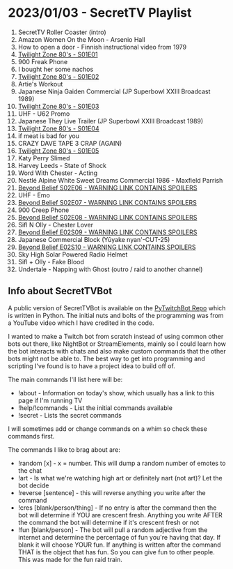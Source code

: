 # 2023/01/03 - SecretTV Playlist

1. SecretTV Roller Coaster (intro)
2. Amazon Women On the Moon - Arsenio Hall 
3. How to open a door - Finnish instructional video from 1979 
4. [Twilight Zone 80's - S01E01](https://en.wikipedia.org/wiki/List_of_The_Twilight_Zone_(1985_TV_series)_episodes#Season_1_(1985%E2%80%9386))
5. 900 Freak Phone 
6. I bought her some nachos
7. [Twilight Zone 80's - S01E02](https://en.wikipedia.org/wiki/List_of_The_Twilight_Zone_(1985_TV_series)_episodes#Season_1_(1985%E2%80%9386))
8. Artie's Workout
9. Japanese Ninja Gaiden Commercial (JP Superbowl XXIII Broadcast 1989)
10. [Twilight Zone 80's - S01E03](https://en.wikipedia.org/wiki/List_of_The_Twilight_Zone_(1985_TV_series)_episodes#Season_1_(1985%E2%80%9386))
11. UHF - U62 Promo
12. Japanese They Live Trailer (JP Superbowl XXIII Broadcast 1989)
13. [Twilight Zone 80's - S01E04](https://en.wikipedia.org/wiki/List_of_The_Twilight_Zone_(1985_TV_series)_episodes#Season_1_(1985%E2%80%9386))
14. if meat is bad for you
15. CRAZY DAVE TAPE 3 CRAP (AGAIN)
16. [Twilight Zone 80's - S01E05](https://en.wikipedia.org/wiki/List_of_The_Twilight_Zone_(1985_TV_series)_episodes#Season_1_(1985%E2%80%9386))
17. Katy Perry Slimed
18. Harvey Leeds - State of Shock
19. Word With Chester - Acting
20. Nestlé Alpine White Sweet Dreams Commercial 1986 - Maxfield Parrish
21. [Beyond Belief S02E06 - WARNING LINK CONTAINS SPOILERS](https://en.wikipedia.org/wiki/Beyond_Belief:_Fact_or_Fiction#Season_2_(1998))
22. UHF - Emo
23. [Beyond Belief S02E07 - WARNING LINK CONTAINS SPOILERS](https://en.wikipedia.org/wiki/Beyond_Belief:_Fact_or_Fiction#Season_2_(1998))
24. 900 Creep Phone
25. [Beyond Belief S02E08 - WARNING LINK CONTAINS SPOILERS](https://en.wikipedia.org/wiki/Beyond_Belief:_Fact_or_Fiction#Season_2_(1998))
26. Sifl N Olly - Chester Lover
27. [Beyond Belief E02S09 - WARNING LINK CONTAINS SPOILERS](https://en.wikipedia.org/wiki/Beyond_Belief:_Fact_or_Fiction#Season_2_(1998))
28. Japanese Commercial Block (Yūyake nyan'-CUT-25)
29. [Beyond Belief E02S10 - WARNING LINK CONTAINS SPOILERS](https://en.wikipedia.org/wiki/Beyond_Belief:_Fact_or_Fiction#Season_2_(1998))
30. Sky High Solar Powered Radio Helmet
31. Sifl + Olly - Fake Blood
32. Undertale - Napping with Ghost (outro / raid to another channel)


## Info about SecretTVBot

A public version of SecretTVBot is available on the [PyTwitchBot Repo](https://github.com/awbored/PyTwitchBot) which is written in Python.  The initial nuts and bolts of the programming was from a YouTube video which I have credited in the code.

I wanted to make a Twitch bot from scratch instead of using common other bots out there, like NightBot or StreamElements, mainly so I could learn how the bot interacts with chats and also make custom commands that the other bots might not be able to.  The best way to get into programming and scripting I've found is to have a project idea to build off of.

The main commands I'll list here will be:

 - !about - Information on today's show, which usually has a link to this page if I'm running TV
 - !help/!commands - List the initial commands available
 - !secret - Lists the secret commands

I will sometimes add or change commands on a whim so check these commands first.

The commands I like to brag about are:

 - !random [x] - x = number.  This will dump a random number of emotes to the chat
 - !art - Is what we're watching high art or definitely nart (not art)?  Let the bot decide
 - !reverse [sentence] - this will reverse anything you write after the command
 - !cres [blank/person/thing] - If no entry is after the command then the bot will determine if YOU are crescent fresh.  Anything you write AFTER the command the bot will determine if it's crescent fresh or not
 - !fun [blank/person] - The bot will pull a random adjective from the internet and determine the percentage of fun you're having that day.  If blank it will choose YOUR fun.  If anything is written after the command THAT is the object that has fun.  So you can give fun to other people.  This was made for the fun raid train.

